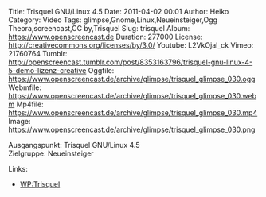 Title: Trisquel GNU/Linux 4.5
Date: 2011-04-02 00:01
Author: Heiko
Category: Video
Tags: glimpse,Gnome,Linux,Neueinsteiger,Ogg Theora,screencast,CC by,Trisquel
Slug: trisquel
Album: https://www.openscreencast.de
Duration: 277000
License: http://creativecommons.org/licenses/by/3.0/
Youtube: L2VkOjal_ck
Vimeo: 21760764
Tumblr: http://openscreencast.tumblr.com/post/8353163796/trisquel-gnu-linux-4-5-demo-lizenz-creative
Oggfile: https://www.openscreencast.de/archive/glimpse/trisquel_glimpse_030.ogg
Webmfile: https://www.openscreencast.de/archive/glimpse/trisquel_glimpse_030.webm
Mp4file: https://www.openscreencast.de/archive/glimpse/trisquel_glimpse_030.mp4
Image: https://www.openscreencast.de/archive/glimpse/trisquel_glimpse_030.png

Ausgangspunkt: Trisquel GNU/Linux 4.5  
Zielgruppe: Neueinsteiger  

Links:

  * [WP:Trisquel](http://de.wikipedia.org/wiki/Trisquel#Trisquel)

